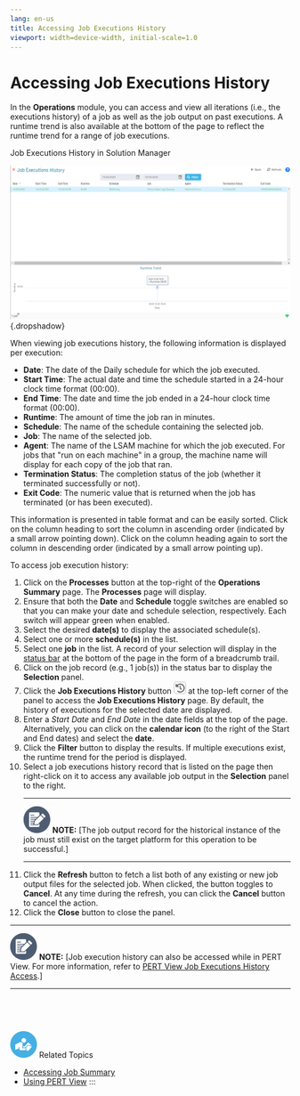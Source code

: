 ```yaml
---
lang: en-us
title: Accessing Job Executions History
viewport: width=device-width, initial-scale=1.0
---
```


#  Accessing Job Executions History

In the **Operations** module, you can access and view all iterations
(i.e., the executions history) of a job as well as the job output on
past executions. A runtime trend is also available at the bottom of the
page to reflect the runtime trend for a range of job executions.

Job Executions History in Solution Manager

![Job Executions History in Solution Manager](../../../Resources/Images/SM/Job-Executions-History.png "Job Executions History in Solution Manager"){.dropshadow}

When viewing job executions history, the following information is
displayed per execution:

-   **Date**: The date of the Daily schedule for which the job executed.
-   **Start Time**: The actual date and time the schedule started in a
    24-hour clock time format (00:00).
-   **End Time**: The date and time the job ended in a 24-hour clock
    time format (00:00).
-   **Runtime**: The amount of time the job ran in minutes.
-   **Schedule**: The name of the schedule containing the selected job.
-   **Job**: The name of the selected job.
-   **Agent**: The name of the LSAM machine for which the job executed.
    For jobs that \"run on each machine\" in a group, the machine name
    will display for each copy of the job that ran.
-   **Termination Status**: The completion status of the job (whether it
    terminated successfully or not).
-   **Exit Code**: The numeric value that is returned when the job has
    terminated (or has been executed).

This information is presented in table format and can be easily sorted.
Click on the column heading to sort the column in ascending order
(indicated by a small arrow pointing down). Click on the column heading
again to sort the column in descending order (indicated by a small arrow
pointing up).



To access job execution history:

1.  Click on the **Processes** button at the top-right of the
    **Operations Summary** page. The **Processes** page will display.
2.  Ensure that both the **Date** and **Schedule** toggle switches are
    enabled so that you can make your date and schedule selection,
    respectively. Each switch will appear green when enabled.
3.  Select the desired **date(s)** to display the associated
    schedule(s).
4.  Select one or more **schedule(s)** in the list.
5.  Select one **job** in the list. A record of your selection will
    display in the [status bar](SM-UI-Layout.md#Status) at the
    bottom of the page in the form of a breadcrumb trail.
6.  Click on the job record (e.g., 1 job(s)) in the status bar to
    display the **Selection** panel.
7.  Click the **Job Executions History** button ![Job Executions History     Button](../../../Resources/Images/SM/Job-Executions-History-Button.png "Job Executions History Button")
    at the top-left corner of the panel to access the **Job Executions
    History** page. By default, the history of executions for the
    selected date are displayed.
8.  Enter a *Start Date* and *End Date* in the date fields at the top of
    the page. Alternatively, you can click on the **calendar icon** (to
    the right of the Start and End dates) and select the **date**.
9.  Click the **Filter** button to display the results. If multiple
    executions exist, the runtime trend for the period is displayed.
10. Select a job executions history record that is listed on the page
    then right-click on it to access any available job output in the
    **Selection** panel to the right.
      -------------------------------------------------------------------------------------------------------------------------------- -------------------------------------------------------------------------------------------------------------------------------------------------------------------
      ![White pencil/paper icon on gray circular background](../../../Resources/Images/note-icon(48x48).png "Note icon")   **NOTE:** [The job output record for the historical instance of the job must still exist on the target platform for this operation to be successful.]
      -------------------------------------------------------------------------------------------------------------------------------- -------------------------------------------------------------------------------------------------------------------------------------------------------------------
11. Click the **Refresh** button to fetch a list both of any existing or
    new job output files for the selected job. When clicked, the button
    toggles to **Cancel**. At any time during the refresh, you can click
    the **Cancel** button to cancel the action.
12. Click the **Close** button to close the panel.



  -------------------------------------------------------------------------------------------------------------------------------- -----------------------------------------------------------------------------------------------------------------------------------------------------------------------------------------------------------------
  ![White pencil/paper icon on gray circular background](../../../Resources/Images/note-icon(48x48).png "Note icon")   **NOTE:** [Job execution history can also be accessed while in PERT View. For more information, refer to [PERT View Job Executions History Access](Using-PERT-View.md#PERT11).]
  -------------------------------------------------------------------------------------------------------------------------------- -----------------------------------------------------------------------------------------------------------------------------------------------------------------------------------------------------------------

 

 

![White \"person reading\" icon on blue circular background](../../../Resources/Images/moreinfo-icon(48x48).png "More Info icon")
Related Topics

-   [Accessing Job Summary](Accessing-Job-Summary.md)
-   [Using PERT View](Using-PERT-View.md)
:::

 

